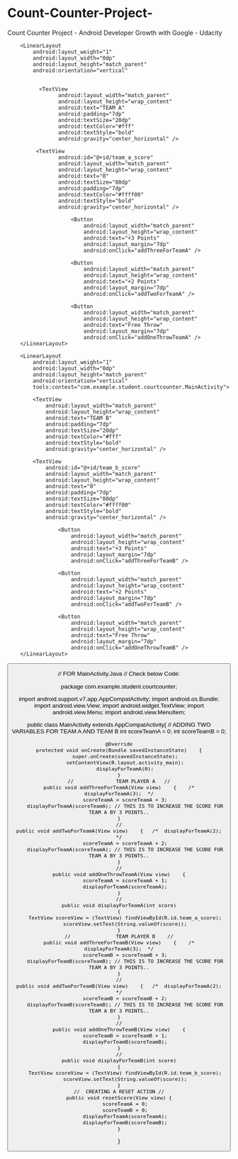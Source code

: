 # Count-Counter-Project-
Count Counter Project - Android Developer Growth with Google - Udacity


<?xml version="1.0" encoding="utf-8"?>

<RelativeLayout
    xmlns:android="http://schemas.android.com/apk/res/android"
    xmlns:app="http://schemas.android.com/apk/res-auto"
    xmlns:tools="http://schemas.android.com/tools"
    android:layout_width="match_parent"
    android:layout_height="match_parent"
    tools:context="com.example.student.courtcounter.MainActivity">
    <ImageView
        android:layout_width="match_parent"
        android:layout_height="match_parent"
        android:src="@drawable/count"
        android:scaleType="centerCrop"  />

<LinearLayout
    android:layout_width="match_parent"
    android:layout_height="match_parent"
    android:paddingTop="60dp"
    android:orientation="horizontal"  >

        <LinearLayout
            android:layout_weight="1"
            android:layout_width="0dp"
            android:layout_height="match_parent"
            android:orientation="vertical"


              <TextView
                    android:layout_width="match_parent"
                    android:layout_height="wrap_content"
                    android:text="TEAM A"
                    android:padding="7dp"
                    android:textSize="20dp"
                    android:textColor="#fff"
                    android:textStyle="bold"
                    android:gravity="center_horizontal" />

             <TextView
                    android:id="@+id/team_a_score"
                    android:layout_width="match_parent"
                    android:layout_height="wrap_content"
                    android:text="0"
                    android:textSize="80dp"
                    android:padding="7dp"
                    android:textColor="#ffff00"
                    android:textStyle="bold"
                    android:gravity="center_horizontal" />

                        <Button
                            android:layout_width="match_parent"
                            android:layout_height="wrap_content"
                            android:text="+3 Points"
                            android:layout_margin="7dp"
                            android:onClick="addThreeForTeamA" />

                        <Button
                            android:layout_width="match_parent"
                            android:layout_height="wrap_content"
                            android:text="+2 Points"
                            android:layout_margin="7dp"
                            android:onClick="addTwoForTeamA" />

                        <Button
                            android:layout_width="match_parent"
                            android:layout_height="wrap_content"
                            android:text="Free Throw"
                            android:layout_margin="7dp"
                            android:onClick="addOneThrowTeamA" />
        </LinearLayout>

        <LinearLayout
            android:layout_weight="1"
            android:layout_width="0dp"
            android:layout_height="match_parent"
            android:orientation="vertical"
            tools:context="com.example.student.courtcounter.MainActivity">

            <TextView
                android:layout_width="match_parent"
                android:layout_height="wrap_content"
                android:text="TEAM B"
                android:padding="7dp"
                android:textSize="20dp"
                android:textColor="#fff"
                android:textStyle="bold"
                android:gravity="center_horizontal" />

            <TextView
                android:id="@+id/team_b_score"
                android:layout_width="match_parent"
                android:layout_height="wrap_content"
                android:text="0"
                android:padding="7dp"
                android:textSize="80dp"
                android:textColor="#ffff00"
                android:textStyle="bold"
                android:gravity="center_horizontal" />

                    <Button
                        android:layout_width="match_parent"
                        android:layout_height="wrap_content"
                        android:text="+3 Points"
                        android:layout_margin="7dp"
                        android:onClick="addThreeForTeamB" />

                    <Button
                        android:layout_width="match_parent"
                        android:layout_height="wrap_content"
                        android:text="+2 Points"
                        android:layout_margin="7dp"
                        android:onClick="addTwoForTeamB" />

                    <Button
                        android:layout_width="match_parent"
                        android:layout_height="wrap_content"
                        android:text="Free Throw"
                        android:layout_margin="7dp"
                        android:onClick="addOneThrowTeamB" />
        </LinearLayout>

</RelativeLayout>

<Button
    android:layout_width="wrap_content"
    android:layout_height="wrap_content"
    android:text="Reset"
    android:layout_alignParentBottom="true"
    android:layout_centerHorizontal="true"
    android:onClick="resetScore"  />

</LinearLayout>



// FOR MainActivity.Java //
Check below Code:

package com.example.student.courtcounter;

import android.support.v7.app.AppCompatActivity;
import android.os.Bundle;
import android.view.View;
import android.widget.TextView;
import android.view.Menu;
import android.view.MenuItem;

public class MainActivity extends AppCompatActivity{
    // ADDING TWO VARIABLES FOR TEAM A AND TEAM B
    int scoreTeamA = 0;
    int scoreTeamB = 0;

    @Override
    protected void onCreate(Bundle savedInstanceState)    {
        super.onCreate(savedInstanceState);
        setContentView(R.layout.activity_main);
        displayForTeamA(0);
    }
    //              TEAM PLAYER A   //
    public void addThreeForTeamA(View view)    {    /*   displayForTeamA(3);  */
        scoreTeamA = scoreTeamA + 3;
        displayForTeamA(scoreTeamA); // THIS IS TO INCREASE THE SCORE FOR TEAM A BY 3 POINTS..
    }
    //
    public void addTwoForTeamA(View view)    {   /*  displayForTeamA(2);  */
        scoreTeamA = scoreTeamA + 2;
        displayForTeamA(scoreTeamA); // THIS IS TO INCREASE THE SCORE FOR TEAM A BY 3 POINTS..
    }
    //
    public void addOneThrowTeamA(View view)    {
        scoreTeamA = scoreTeamA + 1;
        displayForTeamA(scoreTeamA);
    }
    //
    public void displayForTeamA(int score)
    {
        TextView scoreView = (TextView) findViewById(R.id.team_a_score);
        scoreView.setText(String.valueOf(score));
    }
    //               TEAM PLAYER B    //
    public void addThreeForTeamB(View view)    {    /*   displayForTeamA(3);  */
        scoreTeamB = scoreTeamB + 3;
        displayForTeamB(scoreTeamB); // THIS IS TO INCREASE THE SCORE FOR TEAM A BY 3 POINTS..
    }
    //
    public void addTwoForTeamB(View view)    {   /*  displayForTeamA(2);  */
        scoreTeamB = scoreTeamB + 2;
        displayForTeamB(scoreTeamB); // THIS IS TO INCREASE THE SCORE FOR TEAM A BY 3 POINTS..
    }
    //
    public void addOneThrowTeamB(View view)    {
        scoreTeamB = scoreTeamB + 1;
        displayForTeamB(scoreTeamB);
    }
    //
    public void displayForTeamB(int score)
    {
        TextView scoreView = (TextView) findViewById(R.id.team_b_score);
        scoreView.setText(String.valueOf(score));
    }
    //  CREATING A RESET ACTION //
    public void resetScore(View view) {
        scoreTeamA = 0;
        scoreTeamB = 0;
        displayForTeamA(scoreTeamA);
        displayForTeamB(scoreTeamB);
    }
}
